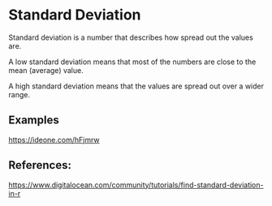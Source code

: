# Standard Deviation

Standard deviation is a number that describes how spread out the values are.

A low standard deviation means that most of the numbers are close to the mean (average) value.

A high standard deviation means that the values are spread out over a wider range.

## Examples

https://ideone.com/hFjmrw

## References:

https://www.digitalocean.com/community/tutorials/find-standard-deviation-in-r
